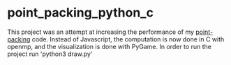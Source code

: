 # point_packing_python_c
This project was an attempt at increasing the performance of my [point-packing](https://github.com/hojmax/Point-Packing) code. Instead of Javascript, the computation is now done in C with openmp, and the visualization is done with PyGame. In order to run the project run 'python3 draw.py'
